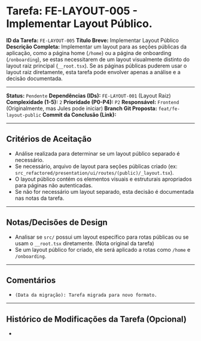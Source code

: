# Tarefa: FE-LAYOUT-005 - Implementar Layout Público.

**ID da Tarefa:** `FE-LAYOUT-005`
**Título Breve:** Implementar Layout Público
**Descrição Completa:**
Implementar um layout para as seções públicas da aplicação, como a página home (`/home`) ou a página de onboarding (`/onboarding`), se estas necessitarem de um layout visualmente distinto do layout raiz principal (`__root.tsx`). Se as páginas públicas puderem usar o layout raiz diretamente, esta tarefa pode envolver apenas a análise e a decisão documentada.

---

**Status:** `Pendente`
**Dependências (IDs):** `FE-LAYOUT-001` (Layout Raiz)
**Complexidade (1-5):** `2`
**Prioridade (P0-P4):** `P2`
**Responsável:** `Frontend` (Originalmente, mas Jules pode iniciar)
**Branch Git Proposta:** `feat/fe-layout-public`
**Commit da Conclusão (Link):**

---

## Critérios de Aceitação
- Análise realizada para determinar se um layout público separado é necessário.
- Se necessário, arquivo de layout para seções públicas criado (ex: `src_refactored/presentation/ui/routes/(public)/_layout.tsx`).
- O layout público contém os elementos visuais e estruturais apropriados para páginas não autenticadas.
- Se não for necessário um layout separado, esta decisão é documentada nas notas da tarefa.

---

## Notas/Decisões de Design
- Analisar se `src/` possui um layout específico para rotas públicas ou se usam o `__root.tsx` diretamente. (Nota original da tarefa)
- Se um layout público for criado, ele será aplicado a rotas como `/home` e `/onboarding`.

---

## Comentários
- `(Data da migração): Tarefa migrada para novo formato.`

---

## Histórico de Modificações da Tarefa (Opcional)
-
